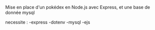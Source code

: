 Mise en place d'un pokédex en Node.js avec Express, et une base de donnée mysql 

necessite : 
  -express
  -dotenv
  -mysql
  -ejs

